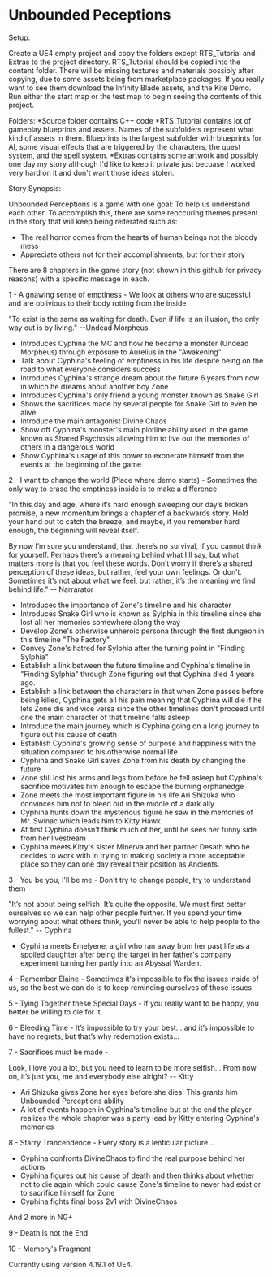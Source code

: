 # Unbounded Peceptions

Setup:

Create a UE4 empty project and copy the folders except RTS_Tutorial and Extras to the project directory.  RTS_Tutorial should be copied into the content folder. 
There will be missing textures and materials possibly after copying, due to some assets being from marketplace packages.  If you really want to see them download the Infinity Blade assets, and the Kite Demo.  Run either the start map or the test map to begin seeing the contents of this project.

Folders:
*Source folder contains C++ code
*RTS_Tutorial contains lot of gameplay blueprints and assets.  Names of the subfolders represent what kind of assets in them.  Blueprints is the largest subfolder with blueprints for AI, some visual effects that are triggered by the characters, the quest system, and the spell system.
*Extras contains some artwork and possibly one day my story although I'd like to keep it private just becuase I worked very hard on it and don't want those ideas stolen.

Story Synopsis:

Unbounded Perceptions is a game with one goal: To help us understand each other.  To accomplish this, there are some reoccuring themes present in the story that will keep being reiterated such as:

* The real horror comes from the hearts of human beings not the bloody mess
* Appreciate others not for their accomplishments, but for their story  

There are 8 chapters in the game story (not shown in this github for privacy reasons) with a specific message in each.  

1 - A gnawing sense of emptiness - We look at others who are sucessful and are oblivious to their body rotting from the inside 

"To exist is the same as waiting for death.  Even if life is an illusion, the only way out is by living." --Undead Morpheus

* Introduces Cyphina the MC and how he became a monster (Undead Morpheus) through exposure to Aurelius in the "Awakening"
* Talk about Cyphina's feeling of emptiness in his life despite being on the road to what everyone considers success
* Introduces Cyphina's strange dream about the future 6 years from now in which he dreams about another boy Zone
* Introduces Cyphina's only friend a young monster known as Snake Girl
* Shows the sacrifices made by several people for Snake Girl to even be alive
* Introduce the main antagonist Divine Chaos
* Show off Cyphina's monster's main plotline ability used in the game known as Shared Psychosis allowing him to live out the memories of others in a dangerous world
* Show Cyphina's usage of this power to exonerate himself from the events at the beginning of the game

2 - I want to change the world (Place where demo starts) - Sometimes the only way to erase the emptiness inside is to make a difference 

"In this day and age, where it’s hard enough sweeping our day’s broken promise, a new momentum brings a chapter of a backwards story.  Hold your hand out to catch the breeze, and maybe, if you remember hard enough, the beginning will reveal itself.

By now I’m sure you understand, that there’s no survival, if you cannot think for yourself.  Perhaps there’s a meaning behind what I’ll say, but what matters more is that you feel these words.  Don’t worry if there’s a shared perception of these ideas, but rather, feel your own feelings.  Or don’t.  Sometimes it’s not about what we feel, but rather, it’s the meaning we find behind life." -- Narrarator

* Introduces the importance of Zone's timeline and his character
* Introduces Snake Girl who is known as Sylphia in this timeline since she lost all her memories somewhere along the way
* Develop Zone's otherwise unheroic persona through the first dungeon in this timeline "The Factory" 
* Convey Zone's hatred for Sylphia after the turning point in "Finding Sylphia"
* Establish a link between the future timeline and Cyphina's timeline in "Finding Sylphia" through Zone figuring out that Cyphina died 4 years ago.
* Establish a link between the characters in that when Zone passes before being killed, Cyphina gets all his pain meaning that Cyphina will die if he lets Zone die and vice versa since the other timelines don't proceed until one the main character of that timeline falls asleep  
* Introduce the main journey which is Cyphina going on a long journey to figure out his cause of death
* Establish Cyphina's growing sense of purpose and happiness with the situation compared to his otherwise normal life
* Cyphina and Snake Girl saves Zone from his death by changing the future
* Zone still lost his arms and legs from before he fell asleep but Cyphina's sacrifice motivates him enough to escape the burning orphanedge 
* Zone meets the most important figure in his life Ari Shizuka who convinces him not to bleed out in the middle of a dark ally
* Cyphina hunts down the mysterious figure he saw in the memories of Mr. Swinac which leads him to Kitty Hawk
* At first Cyphina doesn't think much of her, until he sees her funny side from her livestream
* Cyphina meets Kitty's sister Minerva and her partner Desath who he decides to work with in trying to making society a more acceptable place so they can one day reveal their position as Ancients.

3 - You be you, I'll be me - Don't try to change people, try to understand them  

"It’s not about being selfish.  It’s quite the opposite.  We must first better ourselves so we can help other people further.  If you spend your time worrying about what others think, you’ll never be able to help people to the fullest." -- Cyphina

* Cyphina meets Emelyene, a girl who ran away from her past life as a spoiled daughter after being the target in her father's company experiment turning her partly into an Abyssal Warden. 

4 - Remember Elaine - Sometimes it's impossible to fix the issues inside of us, so the best we can do is to keep reminding ourselves of those issues

5 - Tying Together these Special Days - If you really want to be happy, you better be willing to die for it

6 - Bleeding Time - It’s impossible to try your best… and it’s impossible to have no regrets, but that’s why redemption exists…

7 - Sacrifices must be made - 

Look, I love you a lot, but you need to learn to be more selfish…  From now on, it’s just you, me and everybody else alright? -- Kitty 

* Ari Shizuka gives Zone her eyes before she dies.  This grants him Unbounded Perceptions ability
* A lot of events happen in Cyphina's timeline but at the end the player realizes the whole chapter was a party lead by Kitty entering Cyphina's memories

8 - Starry Trancendence - Every story is a lenticular picture...

* Cyphina confronts DivineChaos to find the real purpose behind her actions
* Cyphina figures out his cause of death and then thinks about whether not to die again which could cause Zone's timeline to never had exist or to sacrifice himself for Zone
* Cyphina fights final boss 2v1 with DivineChaos 

And 2 more in NG+

9 - Death is not the End

10 - Memory's Fragment

Currently using version 4.19.1 of UE4.


